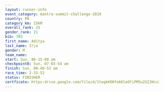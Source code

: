 ```yaml
---
layout: runner-info 
event_category: mantra-summit-challenge-2019 
country: PH
category_km: 15KM 
overall_rank: 25
gender_rank: 21
bib: 703
first_name: Aditya
last_name: Irja
gender: M
team_name: 
start: Sun, 06-15-00 am
checkpoint8: Sun, 07-03-54 am
finish: Sun, 08-48-52 am
race_time: 2-33-52
status: FINISHER
certficate: https:drive.google.com/file/d/1tegkKO0fe66leOfiPM5u2SZJHcvZsHWw/view?usp=sharing
---
```

